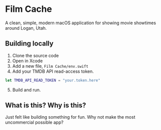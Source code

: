 # Film Cache

A clean, simple, modern macOS application for showing movie showtimes around Logan, Utah.

## Building locally

1. Clone the source code
2. Open in Xcode
3. Add a new file, `Film Cache/env.swift`
4. Add your TMDB API read-access token.

```swift
let TMDB_API_READ_TOKEN = "your.token.here"
```

5. Build and run.

## What is this? Why is this?

Just felt like building something for fun. Why not make the most uncommercial possible app? 